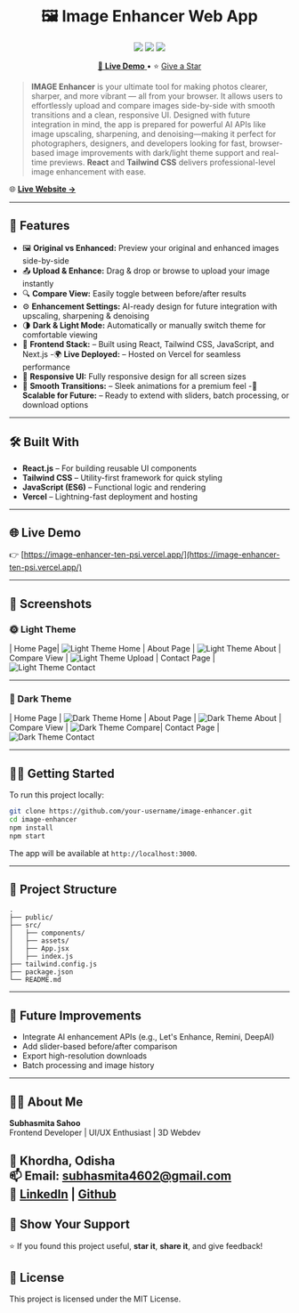 <h1 align="center">🖼️ Image Enhancer Web App</h1>

<p align="center">
  <img src="https://img.shields.io/badge/Built%20With-React%20%7C%20Tailwind%20CSS%20%7C%20JavaScript-blueviolet?style=for-the-badge" />
  <img src="https://img.shields.io/badge/Responsive-Design-success?style=for-the-badge" />
  <img src="https://img.shields.io/badge/Deployed%20On-Vercel-black?style=for-the-badge" /> 
</p>

<p align="center">
  <a href="https://image-enhancer-ten-psi.vercel.app/" target="_blank">
    🔗 <strong>Live Demo</strong>
  </a>
  • ⭐ <a href="https://github.com/subhasmita-puja/3D-Gaming-Website/stargazers">Give a Star</a>
</p>


> **IMAGE Enhancer** is your ultimate tool for making photos clearer, sharper, and more vibrant — all from your browser. It allows users to effortlessly upload and compare images side-by-side with smooth transitions and a clean, responsive UI. Designed with future integration in mind, the app is prepared for powerful AI APIs like image upscaling, sharpening, and denoising—making it perfect for photographers, designers, and developers looking for fast, browser-based image improvements with dark/light theme support and real-time previews. **React** and **Tailwind CSS** delivers professional-level image enhancement with ease.

🌐 [**Live Website →**](https://image-enhancer-ten-psi.vercel.app/)

---

## 🚀 Features

- 🖼️ **Original vs Enhanced:** Preview your original and enhanced images side-by-side
- 📤 **Upload & Enhance:** Drag & drop or browse to upload your image instantly
- 🔍 **Compare View:** Easily toggle between before/after results
- ⚙️ **Enhancement Settings:** AI-ready design for future integration with upscaling, sharpening & denoising
- 🌗 **Dark & Light Mode:** Automatically or manually switch theme for comfortable viewing
- 🎯 **Frontend Stack:** – Built using React, Tailwind CSS, JavaScript, and Next.js
-🌍 **Live Deployed:** – Hosted on Vercel for seamless performance
- 🎨 **Responsive UI:** Fully responsive design for all screen sizes
- 🔄 **Smooth Transitions:** – Sleek animations for a premium feel
-🧠 **Scalable for Future:** – Ready to extend with sliders, batch processing, or download options

---

## 🛠️ Built With

- **React.js** – For building reusable UI components
- **Tailwind CSS** – Utility-first framework for quick styling
- **JavaScript (ES6)** – Functional logic and rendering
- **Vercel** – Lightning-fast deployment and hosting

---

## 🌐 Live Demo

👉 [https://image-enhancer-ten-psi.vercel.app/](https://image-enhancer-ten-psi.vercel.app/)

---

## 📸 Screenshots

### 🌞 Light Theme

| Home Page| ![Light Theme Home](./public/home.png) | About Page | ![Light Theme About](./public/about.png) | Compare View | ![Light Theme Upload](./public/compare2.png) | Contact Page | ![Light Theme Contact](./public/contact.png) 

---
### 🌚 Dark Theme

| Home Page 
| ![Dark Theme Home](./public/home2.png) |
 About Page | ![Dark Theme About](./public/about2.png) |
  Compare View | ![Dark Theme Compare](./public/compare.png)|
  Contact Page |
![Dark Theme Contact](./public/contact2.png)

---

## 🧑‍💻 Getting Started

To run this project locally:

```bash
git clone https://github.com/your-username/image-enhancer.git
cd image-enhancer
npm install
npm start
```

The app will be available at `http://localhost:3000`.

---

## 📂 Project Structure

```plaintext
.
├── public/
├── src/
│   ├── components/
│   ├── assets/
│   ├── App.jsx
│   ├── index.js
├── tailwind.config.js
├── package.json
└── README.md
```

---

## 🧩 Future Improvements

- Integrate AI enhancement APIs (e.g., Let's Enhance, Remini, DeepAI)
- Add slider-based before/after comparison
- Export high-resolution downloads
- Batch processing and image history

---

## 🙋‍♀️ About Me

**Subhasmita Sahoo**  
Frontend Developer | UI/UX Enthusiast | 3D Webdev


📍 Khordha, Odisha  
📫 Email: subhasmita4602@gmail.com  
🔗 [LinkedIn](https://www.linkedin.com/in/subhasmita-sahoo-puja) |
[Github](https://github.com/subhasmita-puja)
---

## 🌟 Show Your Support
⭐ If you found this project useful, **star it**, **share it**, and give feedback!

## 📜 License

This project is licensed under the MIT License.
